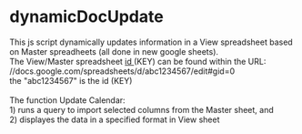 # dynamicDocUpdate
This js script dynamically updates information in a View spreadsheet based on Master spreadheets (all done in new google sheets).</br> 
The View/Master spreadsheet <a href ="https://developers.google.com/apps-script/reference/spreadsheet/spreadsheet-app#openbyidid">id </a> (KEY) can be found within the URL:
</br>//docs.google.com/spreadsheets/d/abc1234567/edit#gid=0 
</br> the "abc1234567" is the id (KEY)
</br>
</br>
The function Update Calendar:
</br> 1) runs a query to import selected columns from the Master sheet, and 
</br> 2) displayes the data in a specified format in View sheet

